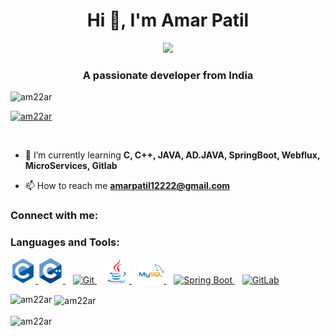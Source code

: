 <h1 align="center">Hi 👋, I'm Amar Patil</h1>
<p align="center"><img src="https://content.techgig.com/thumb/msid-81207309,width-860,resizemode-4/5-Essential-software-developer-skills-to-get-hired-in-2021.jpg?85576"></p>
<h3 align="center">A passionate developer from India</h3>

<p align="left"> <img src="https://komarev.com/ghpvc/?username=am22ar&label=Profile%20views&color=0e75b6&style=flat" alt="am22ar" /> </p>

<p align="left"> <a href="https://github.com/ryo-ma/github-profile-trophy"><img src="https://github-profile-trophy.vercel.app/?username=am22ar" alt="am22ar" /></a> </p>

<p align="left"> <a href="https://twitter.com/" target="blank"><img src="https://img.shields.io/twitter/follow/?logo=twitter&style=for-the-badge" alt="" /></a> </p>

- 🌱 I’m currently learning **C, C++, JAVA, AD.JAVA, SpringBoot, Webflux, MicroServices, Gitlab**

- 📫 How to reach me **amarpatil12222@gmail.com**

<h3 align="left">Connect with me:</h3>
<p align="left">
</p>

<h3 align="left">Languages and Tools:</h3>
 <p align="left">
  <a href="https://www.cprogramming.com/" target="_blank" rel="noreferrer">
    <img src="https://raw.githubusercontent.com/devicons/devicon/master/icons/c/c-original.svg" alt="C" width="40" height="40"/>
  </a>
  <a href="https://www.w3schools.com/cpp/" target="_blank" rel="noreferrer">
    <img src="https://raw.githubusercontent.com/devicons/devicon/master/icons/cplusplus/cplusplus-original.svg" alt="C++" width="40" height="40"/>
  </a>&nbsp;&nbsp;
  <a href="https://www.git-scm.com/" target="_blank" rel="noreferrer">
    <img src="https://www.vectorlogo.zone/logos/git-scm/git-scm-icon.svg" alt="Git" width="40" height="40"/>
  </a>&nbsp;&nbsp;
  <a href="https://www.java.com" target="_blank" rel="noreferrer">
    <img src="https://raw.githubusercontent.com/devicons/devicon/master/icons/java/java-original.svg" alt="Java" width="40" height="40"/>
  </a>&nbsp;&nbsp;
  <a href="https://www.mysql.com/" target="_blank" rel="noreferrer">
    <img src="https://raw.githubusercontent.com/devicons/devicon/master/icons/mysql/mysql-original-wordmark.svg" alt="MySQL" width="40" height="40"/>
  </a>&nbsp;&nbsp;
  <a href="https://spring.io/projects/spring-boot" target="_blank" rel="noreferrer">
    <img src="https://www.vectorlogo.zone/logos/springio/springio-icon.svg" alt="Spring Boot" width="40" height="40"/>
  </a>&nbsp;&nbsp;
  <a href="https://about.gitlab.com/" target="_blank" rel="noreferrer">
    <img src="https://www.vectorlogo.zone/logos/gitlab/gitlab-icon.svg" alt="GitLab" width="40" height="40"/>
  </a>
</p>

<p><img align="left" src="https://github-readme-stats.vercel.app/api/top-langs?username=am22ar&show_icons=true&locale=en&layout=compact" alt="am22ar" /></p>

<p>&nbsp;<img align="center" src="https://github-readme-stats.vercel.app/api?username=am22ar&show_icons=true&locale=en" alt="am22ar" /></p>

<p><img align="center" src="https://github-readme-streak-stats.herokuapp.com/?user=am22ar&" alt="am22ar" /></p>

